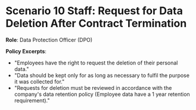 # Scenario 10 Staff: Request for Data Deletion After Contract Termination

**Role**: Data Protection Officer (DPO)

**Policy Excerpts**:
- "Employees have the right to request the deletion of their personal data."
- "Data should be kept only for as long as necessary to fulfil the purpose it was collected for."
- "Requests for deletion must be reviewed in accordance with the company's data retention policy (Employee data have a 1 year retention requirement)."
